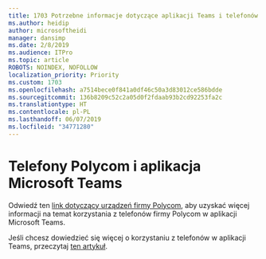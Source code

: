 ```yaml
---
title: 1703 Potrzebne informacje dotyczące aplikacji Teams i telefonów Polycom
ms.author: heidip
author: microsoftheidi
manager: dansimp
ms.date: 2/8/2019
ms.audience: ITPro
ms.topic: article
ROBOTS: NOINDEX, NOFOLLOW
localization_priority: Priority
ms.custom: 1703
ms.openlocfilehash: a7514bece0f841a0df46c50a3d83012ce586bdde
ms.sourcegitcommit: 136b8209c52c2a05d0f2fdaab93b2cd92253fa2c
ms.translationtype: HT
ms.contentlocale: pl-PL
ms.lasthandoff: 06/07/2019
ms.locfileid: "34771280"
---
```

# <a name="polycom-phones-and-microsoft-teams"></a>Telefony Polycom i aplikacja Microsoft Teams

Odwiedź ten [link dotyczący urządzeń firmy Polycom](http://www.polycom.com/content/dam/polycom/common/documents/faqs/polycom-phones-and-microsoft-teams-faq-enus.pdf), aby uzyskać więcej informacji na temat korzystania z telefonów firmy Polycom w aplikacji Microsoft Teams.

Jeśli chcesz dowiedzieć się więcej o korzystaniu z telefonów w aplikacji Teams, przeczytaj [ten artykuł](https://docs.microsoft.com/microsoftteams/phones-for-teams).
